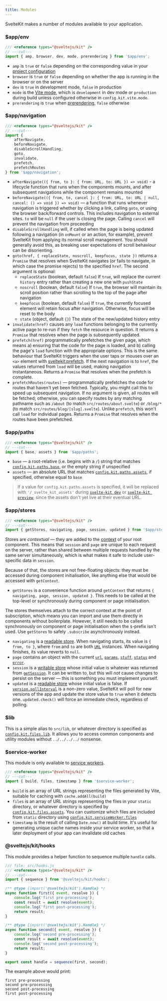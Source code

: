 ```yaml
---
title: Modules
---
```


SvelteKit makes a number of modules available to your application.

### $app/env

```js
/// <reference types="@sveltejs/kit" />
// ---cut---
import { amp, browser, dev, mode, prerendering } from '$app/env';
```

- `amp` is `true` or `false` depending on the corresponding value in your [project configuration](/docs/configuration)
- `browser` is `true` or `false` depending on whether the app is running in the browser or on the server
- `dev` is `true` in development mode, `false` in production
- `mode` is the [Vite mode](https://vitejs.dev/guide/env-and-mode.html#modes), which is `development` in dev mode or `production` during build unless configured otherwise in `config.kit.vite.mode`.
- `prerendering` is `true` when [prerendering](/docs/page-options#prerender), `false` otherwise

### $app/navigation

```js
/// <reference types="@sveltejs/kit" />
// ---cut---
import {
	afterNavigate,
	beforeNavigate,
	disableScrollHandling,
	goto,
	invalidate,
	prefetch,
	prefetchRoutes
} from '$app/navigation';
```

- `afterNavigate(({ from, to }: { from: URL, to: URL }) => void)` - a lifecycle function that runs when the components mounts, and after subsequent navigations while the component remains mounted
- `beforeNavigate(({ from, to, cancel }: { from: URL, to: URL | null, cancel: () => void }) => void)` — a function that runs whenever navigation is triggered whether by clicking a link, calling `goto`, or using the browser back/forward controls. This includes navigation to external sites. `to` will be `null` if the user is closing the page. Calling `cancel` will prevent the navigation from proceeding
- `disableScrollHandling` will, if called when the page is being updated following a navigation (in `onMount` or an action, for example), prevent SvelteKit from applying its normal scroll management. You should generally avoid this, as breaking user expectations of scroll behaviour can be disorienting.
- `goto(href, { replaceState, noscroll, keepfocus, state })` returns a `Promise` that resolves when SvelteKit navigates (or fails to navigate, in which case the promise rejects) to the specified `href`. The second argument is optional:
  - `replaceState` (boolean, default `false`) If `true`, will replace the current `history` entry rather than creating a new one with `pushState`
  - `noscroll` (boolean, default `false`) If `true`, the browser will maintain its scroll position rather than scrolling to the top of the page after navigation
  - `keepfocus` (boolean, default `false`) If `true`, the currently focused element will retain focus after navigation. Otherwise, focus will be reset to the body
  - `state` (object, default `{}`) The state of the new/updated history entry
- `invalidate(href)` causes any `load` functions belonging to the currently active page to re-run if they `fetch` the resource in question. It returns a `Promise` that resolves when the page is subsequently updated.
- `prefetch(href)` programmatically prefetches the given page, which means a) ensuring that the code for the page is loaded, and b) calling the page's `load` function with the appropriate options. This is the same behaviour that SvelteKit triggers when the user taps or mouses over an `<a>` element with [sveltekit:prefetch](/docs/a-options#sveltekit-prefetch). If the next navigation is to `href`, the values returned from `load` will be used, making navigation instantaneous. Returns a `Promise` that resolves when the prefetch is complete.
- `prefetchRoutes(routes)` — programmatically prefetches the code for routes that haven't yet been fetched. Typically, you might call this to speed up subsequent navigation. If no argument is given, all routes will be fetched; otherwise, you can specify routes by any matching pathname such as `/about` (to match `src/routes/about.svelte`) or `/blog/*` (to match `src/routes/blog/[slug].svelte`). Unlike `prefetch`, this won't call `load` for individual pages. Returns a `Promise` that resolves when the routes have been prefetched.

### $app/paths

```js
/// <reference types="@sveltejs/kit" />
// ---cut---
import { base, assets } from '$app/paths';
```

- `base` — a root-relative (i.e. begins with a `/`) string that matches [`config.kit.paths.base`](/docs/configuration#paths), or the empty string if unspecified
- `assets` — an absolute URL that matches [`config.kit.paths.assets`](/docs/configuration#paths), if specified, otherwise equal to `base`

> If a value for `config.kit.paths.assets` is specified, it will be replaced with `'/_svelte_kit_assets'` during [`svelte-kit dev`](/docs/cli#svelte-kit-dev) or [`svelte-kit preview`](/docs/cli#svelte-kit-preview), since the assets don't yet live at their eventual URL.

### $app/stores

```js
/// <reference types="@sveltejs/kit" />
// ---cut---
import { getStores, navigating, page, session, updated } from '$app/stores';
```

Stores are _contextual_ — they are added to the [context](https://svelte.dev/tutorial/context-api) of your root component. This means that `session` and `page` are unique to each request on the server, rather than shared between multiple requests handled by the same server simultaneously, which is what makes it safe to include user-specific data in `session`.

Because of that, the stores are not free-floating objects: they must be accessed during component initialisation, like anything else that would be accessed with `getContext`.

- `getStores` is a convenience function around `getContext` that returns `{ navigating, page, session, updated }`. This needs to be called at the top-level or synchronously during component or page initialisation.

The stores themselves attach to the correct context at the point of subscription, which means you can import and use them directly in components without boilerplate. However, it still needs to be called synchronously on component or page initialisation when the `$`-prefix isn't used. Use `getStores` to safely `.subscribe` asynchronously instead.

- `navigating` is a [readable store](https://svelte.dev/tutorial/readable-stores). When navigating starts, its value is `{ from, to }`, where `from` and `to` are both [`URL`](https://developer.mozilla.org/en-US/docs/Web/API/URL) instances. When navigating finishes, its value reverts to `null`.
- `page` contains an object with the current [`url`](https://developer.mozilla.org/en-US/docs/Web/API/URL), [`params`](/docs/loading#input-params), [`stuff`](/docs/loading#output-stuff), [`status`](/docs/loading#output-status) and [`error`](/docs/loading#output-error).
- `session` is a [writable store](https://svelte.dev/tutorial/writable-stores) whose initial value is whatever was returned from [`getSession`](/docs/hooks#getsession). It can be written to, but this will _not_ cause changes to persist on the server — this is something you must implement yourself.
- `updated` is a [readable store](https://svelte.dev/tutorial/readable-stores) whose initial value is false. If [`version.pollInterval`](/docs/configuration#version) is a non-zero value, SvelteKit will poll for new versions of the app and update the store value to `true` when it detects one. `updated.check()` will force an immediate check, regardless of polling.

### $lib

This is a simple alias to `src/lib`, or whatever directory is specified as [`config.kit.files.lib`](/docs/configuration#files). It allows you to access common components and utility modules without `../../../../` nonsense.

### $service-worker

This module is only available to [service workers](/docs/service-workers).

```js
/// <reference types="@sveltejs/kit" />
// ---cut---
import { build, files, timestamp } from '$service-worker';
```

- `build` is an array of URL strings representing the files generated by Vite, suitable for caching with `cache.addAll(build)`
- `files` is an array of URL strings representing the files in your `static` directory, or whatever directory is specified by [`config.kit.files.assets`](/docs/configuration). You can customize which files are included from `static` directory using [`config.kit.serviceWorker.files`](/docs/configuration)
- `timestamp` is the result of calling `Date.now()` at build time. It's useful for generating unique cache names inside your service worker, so that a later deployment of your app can invalidate old caches

### @sveltejs/kit/hooks

This module provides a helper function to sequence multiple `handle` calls.

```js
/// file: src/hooks.js
/// <reference types="@sveltejs/kit" />
// ---cut---
import { sequence } from '@sveltejs/kit/hooks';

/** @type {import('@sveltejs/kit').Handle} */
async function first({ event, resolve }) {
	console.log('first pre-processing');
	const result = await resolve(event);
	console.log('first post-processing');
	return result;
}

/** @type {import('@sveltejs/kit').Handle} */
async function second({ event, resolve }) {
	console.log('second pre-processing');
	const result = await resolve(event);
	console.log('second post-processing');
	return result;
}

export const handle = sequence(first, second);
```

The example above would print:

```
first pre-processing
second pre-processing
second post-processing
first post-processing
```
